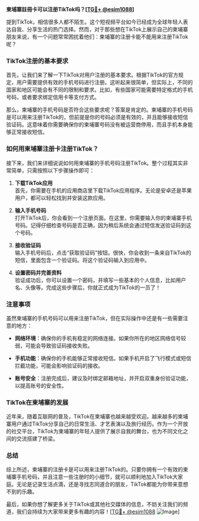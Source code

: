 **柬埔寨註冊卡可以注册TikTok吗？[[TG💪+ @esim1088](https://t.me/s/esim1088)]**

提到TikTok，相信很多人都不陌生。这个短视频平台如今已经成为全球年轻人表达自我、分享生活的热门选择。然而，对于那些想在TikTok上展示自己的柬埔寨朋友来说，有一个问题常常困扰着他们：柬埔寨的注册卡能不能用来注册TikTok呢？

### TikTok注册的基本要求

首先，让我们来了解一下TikTok对用户注册的基本要求。根据TikTok的官方规定，用户需要提供有效的手机号码进行注册。这听起来很简单，但实际上，不同的国家和地区可能会有不同的限制和要求。比如，有些国家可能需要特定格式的手机号码，或者要求绑定信用卡等支付方式。

那么，柬埔寨的手机号码是否符合这些要求呢？答案是肯定的。柬埔寨的手机号码是可以用来注册TikTok的，但前提是你的号码必须是有效的，并且能够接收短信验证码。这意味着你需要确保你的柬埔寨号码没有被运营商停用，而且手机本身能够正常接收短信。

### 如何用柬埔寨注册卡注册TikTok？

接下来，我们来详细说说如何用柬埔寨的手机号码注册TikTok。整个过程其实非常简单，只需按照以下步骤操作即可：

1. **下载TikTok应用**  
   首先，你需要在手机的应用商店里下载TikTok应用程序。无论是安卓还是苹果用户，都可以轻松找到并安装这款应用。

2. **输入手机号码**  
   打开TikTok后，你会看到一个注册页面。在这里，你需要输入你的柬埔寨手机号码。记得仔细检查号码是否正确，因为稍后系统会通过短信发送验证码到这个号码。

3. **接收验证码**  
   输入手机号码后，点击“获取验证码”按钮。很快，你会收到一条来自TikTok的短信，里面包含一个验证码。将这个验证码输入到应用中。

4. **设置密码并完善资料**  
   验证成功后，你可以设置一个密码，并填写一些基本的个人信息，比如用户名、头像等。完成这些步骤后，你就正式成为TikTok的一员了！

### 注意事项

虽然柬埔寨的手机号码可以用来注册TikTok，但在实际操作中还是有一些需要注意的地方：

- **网络环境**：确保你的手机有稳定的网络连接。如果你所在的地区网络信号较弱，可能会导致验证码接收失败。
  
- **手机功能**：确保你的手机能够正常接收短信。如果手机开启了飞行模式或短信拦截功能，可能会影响验证码的接收。

- **账号安全**：注册完成后，建议及时绑定邮箱地址，并开启双重身份验证功能，以提高账号的安全性。

### TikTok在柬埔寨的发展

近年来，随着互联网的普及，TikTok在柬埔寨也越来越受欢迎。越来越多的柬埔寨用户通过TikTok分享自己的日常生活、才艺表演以及旅行经历。作为一个开放的社交平台，TikTok为柬埔寨的年轻人提供了展示自我的舞台，也为不同文化之间的交流搭建了桥梁。

### 总结

综上所述，柬埔寨的注册卡是可以用来注册TikTok的。只要你拥有一个有效的柬埔寨手机号码，并且注意一些注册时的小细节，就可以顺利地加入TikTok大家庭。无论是记录生活点滴，还是寻找志同道合的朋友，TikTok都能为你带来意想不到的乐趣。

最后，如果你想了解更多关于TikTok或其他社交媒体的信息，不妨关注我们的频道，我们会持续为大家带来更多有趣的内容！[[TG💪+ @esim1088](https://t.me/s/esim1088) ![Image](https://i.postimg.cc/4NQfJmqS/Snipaste-2025-05-13-00-14-12.png)]